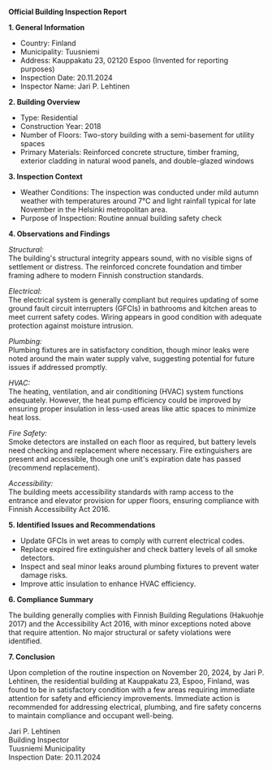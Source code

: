 **Official Building Inspection Report**

**1. General Information**

- Country: Finland
- Municipality: Tuusniemi
- Address: Kauppakatu 23, 02120 Espoo (Invented for reporting purposes)
- Inspection Date: 20.11.2024
- Inspector Name: Jari P. Lehtinen

**2. Building Overview**

- Type: Residential
- Construction Year: 2018
- Number of Floors: Two-story building with a semi-basement for utility spaces
- Primary Materials: Reinforced concrete structure, timber framing, exterior cladding in natural wood panels, and double-glazed windows

**3. Inspection Context**

- Weather Conditions: The inspection was conducted under mild autumn weather with temperatures around 7°C and light rainfall typical for late November in the Helsinki metropolitan area.
- Purpose of Inspection: Routine annual building safety check

**4. Observations and Findings**

*Structural:*  
The building's structural integrity appears sound, with no visible signs of settlement or distress. The reinforced concrete foundation and timber framing adhere to modern Finnish construction standards.

*Electrical:*  
The electrical system is generally compliant but requires updating of some ground fault circuit interrupters (GFCIs) in bathrooms and kitchen areas to meet current safety codes. Wiring appears in good condition with adequate protection against moisture intrusion.

*Plumbing:*  
Plumbing fixtures are in satisfactory condition, though minor leaks were noted around the main water supply valve, suggesting potential for future issues if addressed promptly.

*HVAC:*  
The heating, ventilation, and air conditioning (HVAC) system functions adequately. However, the heat pump efficiency could be improved by ensuring proper insulation in less-used areas like attic spaces to minimize heat loss.

*Fire Safety:*  
Smoke detectors are installed on each floor as required, but battery levels need checking and replacement where necessary. Fire extinguishers are present and accessible, though one unit's expiration date has passed (recommend replacement).

*Accessibility:*  
The building meets accessibility standards with ramp access to the entrance and elevator provision for upper floors, ensuring compliance with Finnish Accessibility Act 2016.

**5. Identified Issues and Recommendations**

- Update GFCIs in wet areas to comply with current electrical codes.
- Replace expired fire extinguisher and check battery levels of all smoke detectors.
- Inspect and seal minor leaks around plumbing fixtures to prevent water damage risks.
- Improve attic insulation to enhance HVAC efficiency.

**6. Compliance Summary**

The building generally complies with Finnish Building Regulations (Hakuohje 2017) and the Accessibility Act 2016, with minor exceptions noted above that require attention. No major structural or safety violations were identified.

**7. Conclusion**

Upon completion of the routine inspection on November 20, 2024, by Jari P. Lehtinen, the residential building at Kauppakatu 23, Espoo, Finland, was found to be in satisfactory condition with a few areas requiring immediate attention for safety and efficiency improvements. Immediate action is recommended for addressing electrical, plumbing, and fire safety concerns to maintain compliance and occupant well-being.

Jari P. Lehtinen  
Building Inspector  
Tuusniemi Municipality  
Inspection Date: 20.11.2024